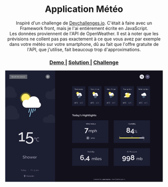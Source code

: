 
<h1 align="center">Application Météo</h1>

<div align="center">
   Inspiré d'un challenge de <a href="http://devchallenges.io" target="_blank">Devchallenges.io</a>. C'était à faire
    avec un Framework front, mais je l'ai entièrement écrite en JavaScript.
</div>
<div align ="center">
  Les données proviennent de l'API de <a src ="https://openweathermap.org">OpenWeather</a>. Il est à noter que les prévisions ne collent pas 
   pas exactement à ce que vous avez par exemple dans votre météo sur votre smartphone, dû au fait que l'offre gratuite de l'API,
    que j'utilise, fait beaucoup trop d'approximations.</a>  
</div>
<div align="center">
  <h3>
    <a href="https://yousoumar.github.io/js-weather-app/">
      Demo
    </a>
    <span> | </span>
    <a href="https://github.com/yousoumar/js-weather-app">
      Solution
    </a>
    <span> | </span>
    <a href="https://devchallenges.io/challenges/mM1UIenRhK808W8qmLWv">
      Challenge
    </a>
  </h3>
  <div>
    <a href = "https://yousoumar.github.io/js-weather-app/"><img src = "images/screenshot.png"></img></a>
   
  </div>
</div>